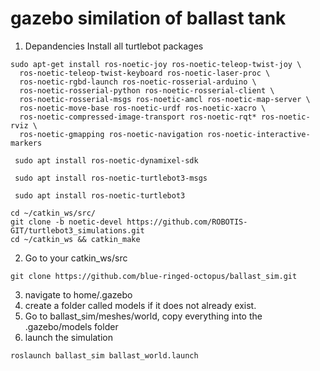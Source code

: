 # gazebo similation of ballast tank 
1. Depandencies
Install all turtlebot packages
```
sudo apt-get install ros-noetic-joy ros-noetic-teleop-twist-joy \
  ros-noetic-teleop-twist-keyboard ros-noetic-laser-proc \
  ros-noetic-rgbd-launch ros-noetic-rosserial-arduino \
  ros-noetic-rosserial-python ros-noetic-rosserial-client \
  ros-noetic-rosserial-msgs ros-noetic-amcl ros-noetic-map-server \
  ros-noetic-move-base ros-noetic-urdf ros-noetic-xacro \
  ros-noetic-compressed-image-transport ros-noetic-rqt* ros-noetic-rviz \
  ros-noetic-gmapping ros-noetic-navigation ros-noetic-interactive-markers
```
```
 sudo apt install ros-noetic-dynamixel-sdk
```
```
 sudo apt install ros-noetic-turtlebot3-msgs
```
```
 sudo apt install ros-noetic-turtlebot3
```
```
cd ~/catkin_ws/src/
git clone -b noetic-devel https://github.com/ROBOTIS-GIT/turtlebot3_simulations.git
cd ~/catkin_ws && catkin_make
```

2. Go to your catkin_ws/src
 ```
 git clone https://github.com/blue-ringed-octopus/ballast_sim.git 
 ``` 
3. navigate to home/.gazebo
4. create a folder called models if it does not already exist.
5. Go to ballast_sim/meshes/world, copy everything into the .gazebo/models folder
6. launch the simulation
``` 
roslaunch ballast_sim ballast_world.launch 
```